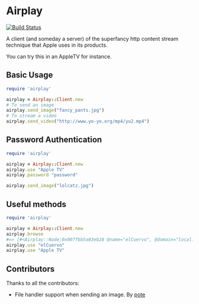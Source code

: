 # Airplay

[![Build Status](https://secure.travis-ci.org/elcuervo/airplay.png)](http://travis-ci.org/elcuervo/airplay)

A client (and someday a server) of the superfancy http content stream technique
that Apple uses in its products.

You can try this in an AppleTV for instance.

## Basic Usage

```ruby
require 'airplay'

airplay = Airplay::Client.new
# To send an image
airplay.send_image("fancy_pants.jpg")
# To stream a video
airplay.send_video("http://www.yo-yo.org/mp4/yu2.mp4")
```

## Password Authentication

```ruby
require 'airplay'

airplay = Airplay::Client.new
airplay.use "Apple TV"
airplay.password "password"

airplay.send_image("lolcatz.jpg")
```

## Useful methods

```ruby
require 'airplay'

airplay = Airplay::Client.new
airplay.browse
#=> [#<Airplay::Node:0x007fbb5a83eb28 @name="elCuervo", @domain="local.", @ip="10.1.0.63">, #<Airplay::Node:0x007fbb5a83b0b8 @name="Apple TV", @domain="local.", @ip="10.1.0.220">]
airplay.use "elCuervo"
airplay.use "Apple TV"
```

## Contributors

Thanks to all the contributors:

  * File handler support when sending an image. By [pote](http://github.com/pote)
